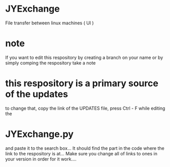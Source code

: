 # JYExchange
File transfer between linux machines ( UI )

# note
If you want to edit this respository by creating a branch on your name
or by simply comping the respository take a note
# this respository is a primary source of the updates
to change that, copy the link of the UPDATES file,
press Ctrl - F while editing the
# JYExchange.py
and paste it to the search box... It should find the part in the code
where the link to the respository is at... Make sure you change all of 
links to ones in your version in order for it work....
